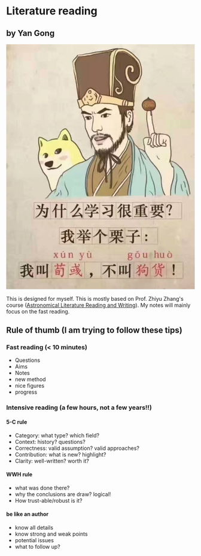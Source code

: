 # Literature reading 
## by Yan Gong
![alt text](./reading.jpg)   

This is designed for myself. This is mostly based on Prof. Zhiyu Zhang's course ([Astronomical Literature  Reading and Writing](https://astronomy.nju.edu.cn/EN/People/Professors/20200707/i113716.html)). My notes will mainly focus on the fast reading.



##  Rule of thumb (I am trying to follow these tips)
### Fast reading (< 10 minutes)
* Questions
* Aims
* Notes
* new method
* nice figures 
* progress 

### Intensive reading (a few hours, not a few years!!)
#### 5-C rule
* Category: what type? which field?
* Context:  history? questions?
* Correctness: valid assumption? valid approaches?
* Contribution: what is new? highlight?
* Clarity: well-written? worth it?
#### WWH rule
* what was done there?
* why the conclusions are draw? logical!
* How trust-able/robust is it?
#### be like an author
* know all details
* know strong and weak points
* potential issues
* what to follow up?


